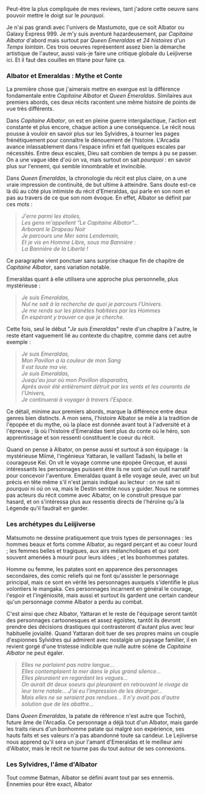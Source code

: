 Peut-être la plus compliquée de mes reviews, tant j'adore cette oeuvre sans pouvoir mettre le doigt sur le *pourquoi*.

Je n'ai pas grandi avec l'univers de Mastumoto, que ce soit Albator ou Galaxy Express 999. Je m'y suis aventuré hazardeusement, par *Capitaine Albator* d'abord mais surtout par *Queen Emeraldas* et *24 histoires d'un Temps lointain*. Ces trois oeuvres représentent assez bien la démarche artistique de l'auteur, aussi vais-je faire une critique globale du Leiijiverse ici. Et il faut des couilles en titane pour faire ça.

### Albator et Emeraldas : Mythe et Conte

La première chose que j'aimerais mettre en exergue est la différence fondamentale entre *Capitaine Albator* et *Queen Emeraldas*. Similaires aux premiers abords, ces deux récits racontent une même histoire de points de vue très différents.

Dans *Capitaine Albator*, on est en pleine guerre intergalactique, l'action est constante et plus encore, chaque action a une conséquence. Le récit nous pousse à vouloir en savoir plus sur les Sylvidres, à tourner les pages frénétiquement pour connaître le dénouement de l'histoire. L'Arcadia avance inlassablement dans l'espace infini et fait quelques escales par nécessités. Entre deux escales, Dieu sait combien de temps à pu se passer. On a une vague idée d'*où* on va, mais surtout on sait *pourquoi* : en savoir plus sur l'ennemi, qui semble innombrable et invincible.

Dans *Queen Emeraldas*, la chronologie du récit est plus claire, on a une vraie impression de continuité, de but ultime à atteindre. Sans doute est-ce là dû au côté plus intimiste du récit d'Emeraldas, qui parle en son nom et pas au travers de ce que son nom évoque. En effet, Albator se définit par ces mots :

> *J'erre parmi les étoiles,  
> Les gens m'appellent "Le Capitaine Albator"...  
> Arborant le Drapeau Noir  
> Je parcours une Mer sans Lendemain,  
> Et je vis en Homme Libre, sous ma Bannière :  
> La Bannière de la Liberté !*

Ce paragraphe vient ponctuer sans surprise chaque fin de chapitre de *Capitaine Albator*, sans variation notable.

Emeraldas quant à elle utilisera une approche plus personnelle, plus mystérieuse :

> *Je suis Emeraldas,  
> Nul ne sait à la recherche de quoi je parcours l'Univers.  
> Je me rends sur les planètes habitées par les Hommes  
> En espérant y trouver ce que je cherche.*

Cette fois, seul le début "*Je suis Emeraldas*" reste d'un chapitre à l'autre, le reste étant vaguement lié au contexte du chapitre, comme dans cet autre exemple :

> *Je suis Emeraldas,  
> Mon Pavillon a la couleur de mon Sang  
> Il est toute ma vie.  
> Je suis Emeraldas,  
> Jusqu'au jour où mon Pavillon disparaitra,  
> Après avoir été entièrement détruit par les vents et les courants de l'Univers,  
> Je continuerai à voyager à travers l'Espace.*

Ce détail, minime aux premiers abords, marque la différence entre deux genres bien distincts. A mon sens, l'histoire Albator se mêle à la tradition de l'épopée et du mythe, où la place est donnée avant tout à l'adversité et à l'épreuve ; là où l'histoire d'Emeraldas tient plus du conte où le héro, son apprentissage et son ressenti constituent le coeur du récit.

Quand on pense à Albator, on pense aussi et surtout à son équipage : la mystérieuse Miimé, l'ingénieux Yattaran, le vaillant Tadashi, la belle et courageuse Kei. On vit le voyage comme une épopée Grecque, et aussi intéressants les personnages puissent être ils ne sont qu'un outil narratif pour concevoir l'aventure. Emeraldas quant à elle voyage seule, avec un but précis en tête même s'il n'est jamais indiqué au lecteur : on ne sait ni *pourquoi* ni *où* on va, mais le Destin semble nous y guider. Nous ne sommes pas acteurs du récit comme avec Albator, on le construit presque par hasard, et on s'intéressa plus aux ressentis directs de l'héroïne qu'à la Légende qu'il faudrait en garder.


### Les archétypes du Leiijiverse

Matsumoto ne dessine pratiquement que trois types de personnages : les hommes beaux et forts comme Albator, au regard perçant et au coeur lourd ; les femmes belles et tragiques, aux airs mélancholiques et qui sont souvent amenées à mourir pour leurs idées ; et les bonhommes patates. 

Homme ou femme, les patates sont en apparence des personnages secondaires, des comic reliefs qui ne font qu'assister le personnage principal, mais ce sont en vérité les personnages auxquels s'identifie le plus volontiers le mangaka. Ces personnages incarnent en général le courage, l'espoir et l'ingéniosité, mais aussi et surtout ils gardent une certain candeur qu'un personnage comme Albator a perdu au combat.

C'est ainsi que chez Albator, Yattaran et le reste de l'équipage seront tantôt des personnages cartoonesques et assez égoïstes, tantôt ils devront prendre des décisions drastiques qui contrasteront d'autant plus avec leur habituelle jovialité. Quand Yattaran doit tuer de ses propres mains un couple d'espionnes Sylvidres qui admirent avec nostalgie un paysage familier, il en revient gorgé d'une tristesse indicible que nulle autre scène de *Capitaine Albator* ne peut égaler.


> *Elles ne parlaient pas notre langue...  
> Elles contemplaient la mer dans le plus grand silence...  
> Elles pleuraient en regardant les vagues...  
> On aurait dit deux soeurs qui pleuraient en retrouvant le rivage de leur terre natale... J'ai eu l'impression de les déranger...  
> Mais elles ne se seraient pas rendues... Il n'y avait pas d'autre solution que de les abattre...*

Dans *Queen Emeraldas*, la patate de référence n'est autre que Tochirô, future âme de l'Arcadia. Ce personnage a déjà tout d'un Albator, mais garde les traits rieurs d'un bonhomme patate qui malgré son expérience, ses hauts faits et ses valeurs n'a pas abandonné toute sa candeur. Le Lejiiverse nous apprend qu'il sera un jour l'amant d'Emeraldas et le meilleur ami d'Albator, mais le récit ne tourne pas du tout autour de ses connexions.


### Les Sylvidres, l'âme d'Albator

Tout comme Batman, Albator se défini avant tout par ses ennemis. Ennemies pour être exact, Albator 